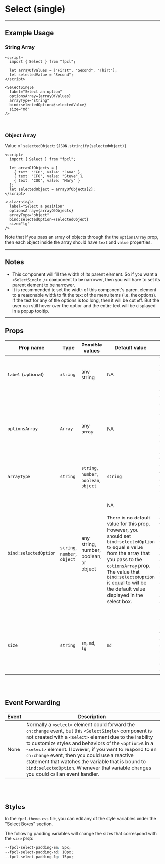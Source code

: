 <script lang="ts">
  import { SelectSingle } from "/src/lib";

  let arrayOfValues = ["First", "Second", "Third"];
  let selectedValue = "Second";

  let arrayOfObjects = [
    { text: "CEO", value: "Jane" },
    { text: "CFO", value: "Steve" },
    { text: "COO", value: "Mary" }
  ];
  let selectedObject = arrayOfObjects[2];
</script>


# Select (single)

---

## Example Usage

### String Array
<SelectSingle
  label="Select an option"
  optionsArray={arrayOfValues}  
  arrayType="string"
  bind:selectedOption={selectedValue}
  size="md"
/>

```svelte
<script>
  import { Select } from "fpcl";

  let arrayOfValues = ["First", "Second", "Third"];
  let selectedValue = "Second";
</script>

<SelectSingle
  label="Select an option"
  optionsArray={arrayOfValues}  
  arrayType="string"
  bind:selectedOption={selectedValue}
  size="md"
/>
```

<br>

### Object Array

<SelectSingle
  label="Select a position"
  optionsArray={arrayOfObjects}
  arrayType="object"
  bind:selectedOption={selectedObject}
  size="lg"
/>

Value of `selectedObject`: <code>{JSON.stringify(selectedObject)}</code>

```svelte
<script>
  import { Select } from "fpcl";

  let arrayOfObjects = [
    { text: "CEO", value: "Jane" },
    { text: "CFO", value: "Steve" },
    { text: "COO", value: "Mary" }
  ];
  let selectedObject = arrayOfObjects[2];
</script>

<SelectSingle
  label="Select a position"
  optionsArray={arrayOfObjects}
  arrayType="object"
  bind:selectedOption={selectedObject}
  size="lg"
/>
```

Note that if you pass an array of objects through the the `optionsArray` prop, then each object inside the array should have `text` and `value` properties.

---

## Notes
* This component will fill the width of its parent element. So if you want a `<SelectSingle />` component to be narrower, then you will have to set its parent element to be narrower.
* It is recommended to set the width of this component's parent element to a reasonable width to fit the text of the menu items (i.e. the options). If the text for any of the options is too long, then it will be cut off. But the user can still hover over the option and the entire text will be displayed in a popup tooltip.

---

## Props
| Prop name | Type | Possible values | Default value | Description |
| --------- | ---- | --------------- | ------------- | ----------- |
| `label` (optional)   | `string` | any string | NA | The text for the `<label>` element. If this prop is not provided, then no label will be displayed. |
| `optionsArray` | `Array` | any array | NA | This should be an array of strings, numbers, or objects. The type of array should match the value passed to the `arrayType` prop. This array will be used to populate the `<option>` elements in the select box. |
| `arrayType` | `string` | `string`, `number`, `boolean`, `object` | `string` | This prop indicates the data type of the array that is used in the select box. |
| `bind:selectedOption` | `string`, `number`, `object` | any string, number, boolean, or object | NA<br><br>There is no default value for this prop. However, you should set `bind:selectedOption` to equal a value from the array that you pass to the `optionsArray` prop. The value that `bind:selectedOption` is equal to will be the default value displayed in the select box. | The option that the user selects from the select box will be bound to the `<select>` element and then passed to the backend when the form is submitted. You need to have a variable defined in the same component where this `<SelectSingle>` component is imported and that variable needs to be bound to the `<SelectSingle>` component with `bind:selectedOption={nameOfVariable}`.
| `size` | `string` | `sm`, `md`, `lg` | `md` | This prop will set more or less padding for your select box to give the appearance of a larger or smaller select box. The text size will also increase or decrease based on this `size` prop. |

<br><br>

## Event Forwarding
| Event | Description |
| ----- | ----------- |
| None | Normally a `<select>` element could forward the `on:change` event, but this `<SelectSingle>` component is not created with a `<select>` element due to the inability to customize styles and behaviors of the `<option>`s in a `<select>` element. However, if you want to respond to an `on:change` event, then you could use a reactive statement that watches the variable that is bound to `bind:selectedOption`. Whenever that variable changes you could call an event handler. |

<br><br>

## Styles
In the `fpcl-theme.css` file, you can edit any of the style variables under the "Select Boxes" section.

The following padding variables will change the sizes that correspond with the `size` prop:

```css
--fpcl-select-padding-sm: 5px;
--fpcl-select-padding-md: 10px;
--fpcl-select-padding-lg: 15px;
```
